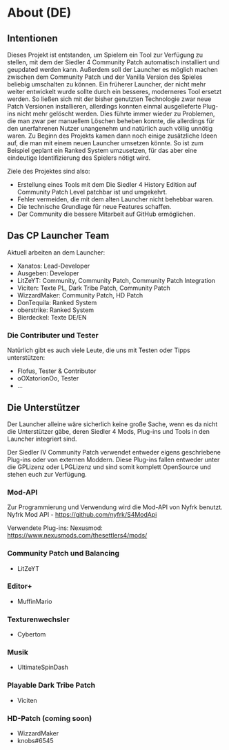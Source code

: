 # About (DE)

## Intentionen
Dieses Projekt ist entstanden, um Spielern ein Tool zur Verfügung zu stellen, mit dem der Siedler 4 Community Patch automatisch installiert und geupdated werden kann.
Außerdem soll der Launcher es möglich machen zwischen dem Community Patch und der Vanilla Version des Spieles beliebig umschalten zu können.
Ein früherer Launcher, der nicht mehr weiter entwickelt wurde sollte durch ein besseres, moderneres Tool ersetzt werden. So ließen sich mit der bisher genutzten Technologie zwar neue Patch Versionen installieren, allerdings konnten einmal ausgelieferte Plug-ins nicht mehr gelöscht werden. Dies führte immer wieder zu Problemen, die man zwar per manuellem Löschen beheben konnte, die allerdings für den unerfahrenen Nutzer unangenehm und natürlich auch völlig unnötig waren.
Zu Beginn des Projekts kamen dann noch einige zusätzliche Ideen auf, die man mit einem neuen Launcher umsetzen könnte. So ist zum Beispiel geplant ein Ranked System umzusetzen, für das aber eine eindeutige Identifizierung des Spielers nötigt wird.

Ziele des Projektes sind also:
* Erstellung eines Tools mit dem Die Siedler 4 History Edition auf Community Patch Level patchbar ist und umgekehrt.
* Fehler vermeiden, die mit dem alten Launcher nicht behebbar waren.
* Die technische Grundlage für neue Features schaffen.
* Der Community die bessere Mitarbeit auf GitHub ermöglichen.

## Das CP Launcher Team
Aktuell arbeiten an dem Launcher:
* Xanatos: Lead-Developer
* Ausgeben: Developer
* LitZeYT: Community, Community Patch, Community Patch Integration
* Viciten: Texte PL, Dark Tribe Patch, Community Patch
* WizzardMaker: Community Patch, HD Patch
* DonTequila: Ranked System
* oberstrike: Ranked System
* Bierdeckel: Texte DE/EN

### Die Contributer und Tester
Natürlich gibt es auch viele Leute, die uns mit Testen oder Tipps unterstützen:
* Flofus, Tester & Contributor
* oOXatorionOo, Tester
* ...

## Die Unterstützer
Der Launcher alleine wäre sicherlich keine große Sache, wenn es da nicht die Unterstützer gäbe, deren Siedler 4 Mods, Plug-ins und Tools in den Launcher integriert sind.

Der Siedler IV Community Patch verwendet entweder eigens geschriebene Plug-ins oder von externen Moddern.
Diese Plug-ins fallen entweder unter die GPLizenz oder LPGLizenz und sind somit komplett OpenSource und stehen euch zur Verfügung. 

### Mod-API
Zur Programmierung und Verwendung wird die Mod-API von Nyfrk benutzt. 
Nyfrk Mod API - https://github.com/nyfrk/S4ModApi

Verwendete Plug-ins: 
Nexusmod: https://www.nexusmods.com/thesettlers4/mods/

### Community Patch und Balancing
- LitZeYT

### Editor+
- MuffinMario 

### Texturenwechsler
- Cybertom 

### Musik
- UltimateSpinDash 

### Playable Dark Tribe Patch
- Viciten

### HD-Patch (coming soon)
- WizzardMaker
- knobs#6545

